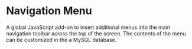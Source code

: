 # Navigation Menu

A global JavaScript add-on to insert additional menus into the main navigation toolbar across the top of the screen. The contents of the menu can be customized in the a MySQL database.
